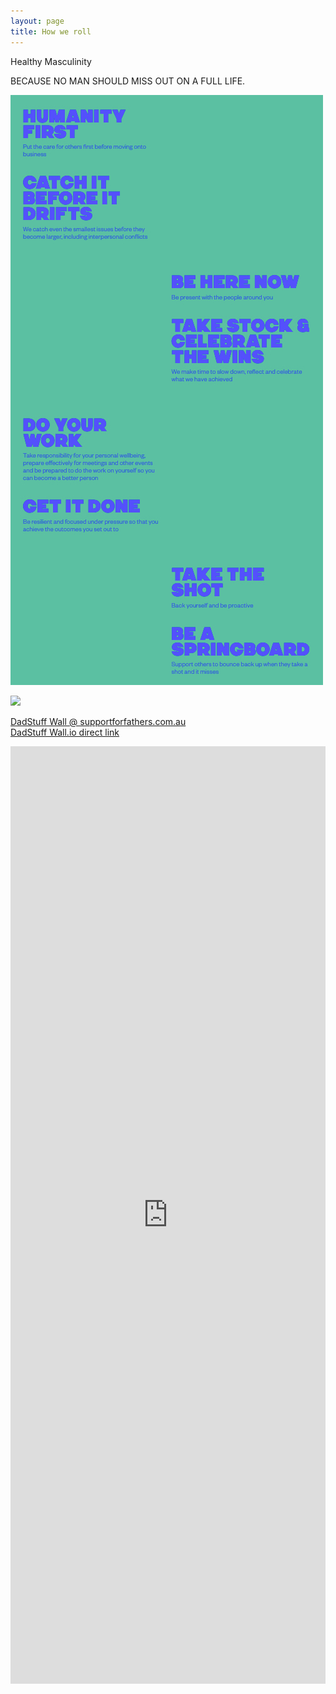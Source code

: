 ```yaml
---
layout: page
title: How we roll
---
```


Healthy Masculinity


BECAUSE NO MAN SHOULD MISS OUT ON A FULL LIFE.

![HowWeRoll](/assets/HowWeRoll.jpg)   

![](https://themancave.life/wp-content/uploads/2020/08/Home-of-The-Brave-Crop.png)

[DadStuff Wall @ supportforfathers.com.au](https://supportforfathers.com.au/dadstuffwall/)   
[DadStuff Wall.io direct link](https://my.walls.io/DadStuff?nobackground=1&show_header=0)  

<iframe loading="lazy" title="The DadStuff wall – The Social Wall for Everyone – Walls.io" src="https://my.walls.io/DadStuff?nobackground=1&amp;show_header=0" width="848" height="1500" frameborder="0" allowfullscreen="allowfullscreen" style="width:100%;height:1500px;border:0"></iframe>